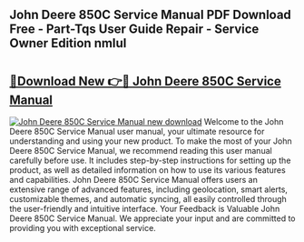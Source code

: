 ## John Deere 850C Service Manual PDF Download Free - Part-Tqs User Guide Repair - Service Owner Edition nmIuI

# <h2><a href="http://bc9100.oget.top/?id=John+Deere+850C+Service+Manual">🔗Download New 👉🔴 John Deere 850C Service Manual</a></h2>

[![John Deere 850C Service Manual new download](https://i.imgur.com/5g1atiW.png)](http://bc9100.oget.top/?id=John+Deere+850C+Service+Manual)
Welcome to the John Deere 850C Service Manual user manual, your ultimate resource for understanding and using your new product. To make the most of your John Deere 850C Service Manual, we recommend reading this user manual carefully before use. It includes step-by-step instructions for setting up the product, as well as detailed information on how to use its various features and capabilities. John Deere 850C Service Manual offers users an extensive range of advanced features, including geolocation, smart alerts, customizable themes, and automatic syncing, all easily controlled through the user-friendly and intuitive interface. Your Feedback is Valuable John Deere 850C Service Manual. We appreciate your input and are committed to providing you with exceptional service.
